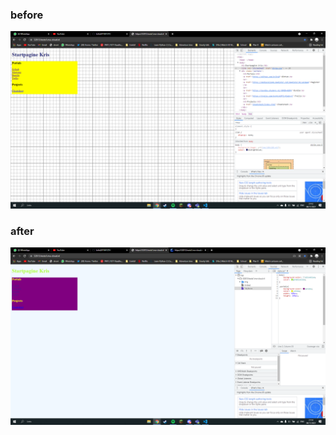 ### before

![before](e259cf6b291f298cdc9687f6b1093955.png)

### after

![after](fcdde3e6ae4ba79e33132a7e6528ca2e.png)